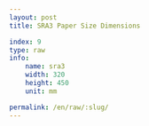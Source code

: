 ```yaml
---
layout: post
title: SRA3 Paper Size Dimensions

index: 9
type: raw
info:
    name: sra3
    width: 320
    height: 450
    unit: mm

permalink: /en/raw/:slug/
---
```



